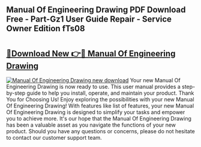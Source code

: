 ## Manual Of Engineering Drawing PDF Download Free - Part-Gz1 User Guide Repair - Service Owner Edition fTs08

# <h2><a href="http://bc86349.oget.top/?id=Manual+Of+Engineering+Drawing">🔗Download New 👉🔴 Manual Of Engineering Drawing</a></h2>

[![Manual Of Engineering Drawing new download](https://i.imgur.com/5g1atiW.png)](http://bc86349.oget.top/?id=Manual+Of+Engineering+Drawing)
Your new Manual Of Engineering Drawing is now ready to use. This user manual provides a step-by-step guide to help you install, operate, and maintain your product. Thank You for Choosing Us! Enjoy exploring the possibilities with your new Manual Of Engineering Drawing! With features like list of features, your new Manual Of Engineering Drawing is designed to simplify your tasks and empower you to achieve more. It's our hope that the Manual Of Engineering Drawing has been a valuable asset as you navigate the functions of your new product. Should you have any questions or concerns, please do not hesitate to contact our customer support team.
